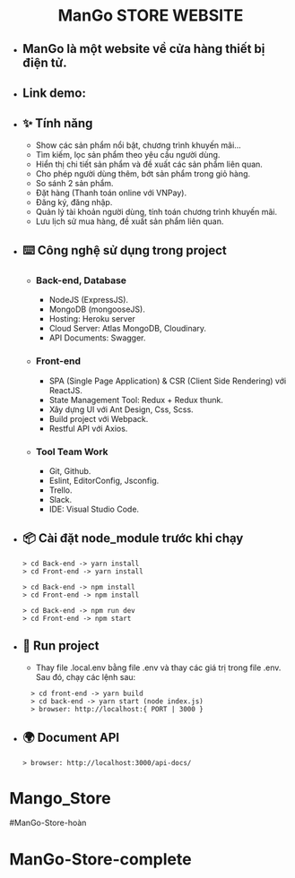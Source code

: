   <h1 align="center"><b>ManGo STORE WEBSITE</b></h1>

- ## ManGo là một website về cửa hàng thiết bị điện tử.
- ## Link demo: 

- ## ✨ **Tính năng**

  - Show các sản phẩm nổi bật, chương trình khuyến mãi...
  - Tìm kiếm, lọc sản phẩm theo yêu cầu người dùng.
  - Hiển thị chi tiết sản phẩm và đề xuất các sản phẩm liên quan.
  - Cho phép người dùng thêm, bớt sản phẩm trong giỏ hàng.
  - So sánh 2 sản phẩm.
  - Đặt hàng (Thanh toán online với VNPay).
  - Đăng ký, đăng nhập.
  - Quản lý tài khoản người dùng, tính toán chương trình khuyến mãi.
  - Lưu lịch sử mua hàng, đề xuất sản phẩm liên quan.

- ## ⌨️ **Công nghệ sử dụng trong project**

  - ### **Back-end, Database**
    - NodeJS (ExpressJS).
    - MongoDB (mongooseJS).
    - Hosting: Heroku server
    - Cloud Server: Atlas MongoDB, Cloudinary.
    - API Documents: Swagger.
  - ### **Front-end**
    - SPA (Single Page Application) & CSR (Client Side Rendering) với ReactJS.
    - State Management Tool: Redux + Redux thunk.
    - Xây dựng UI với Ant Design, Css, Scss.
    - Build project với Webpack.
    - Restful API với Axios.
  - ### **Tool Team Work**
    - Git, Github.
    - Eslint, EditorConfig, Jsconfig.
    - Trello.
    - Slack.
    - IDE: Visual Studio Code.

- ## 📦 **Cài đặt node_module trước khi chạy**

  ```
  > cd Back-end -> yarn install
  > cd Front-end -> yarn install
  ```
  ```
  > cd Back-end -> npm install
  > cd Front-end -> npm install
  ```
  ```
  > cd Back-end -> npm run dev
  > cd Front-end -> npm start
  ```

- ## 🔨 **Run project**
  - Thay file .local.env bằng file .env và thay các giá trị trong file .env. Sau đó, chạy các lệnh sau:
  ```
    > cd front-end -> yarn build
    > cd back-end -> yarn start (node index.js)
    > browser: http://localhost:{ PORT | 3000 }
  ```
- ## 🌍 **Document API**
  `> browser: http://localhost:3000/api-docs/`
 

# Mango_Store
#ManGo-Store-hoàn
# ManGo-Store-complete
